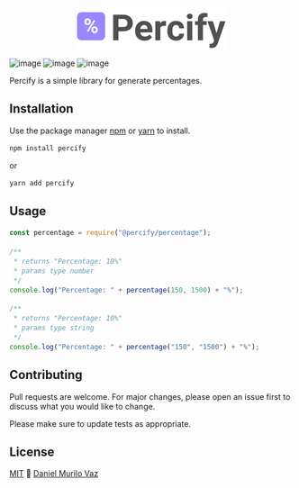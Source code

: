 <a href="https://www.daniellvaz.com/" 
style="width: 100%; height: 5rem; display: flex; align-items: center; justify-content: center">
<img src="https://github.com/daniellvaz/Percify/blob/master/logo.png" alt="Percify">
</a>

![image]({https://img.shields.io/badge/npm-CB3837?style=for-the-badge&logo=npm&logoColor=white})
![image]({https://img.shields.io/badge/Yarn-2C8EBB?style=for-the-badge&logo=yarn&logoColor=white})
![image]({https://img.shields.io/badge/Codepen-000000?style=for-the-badge&logo=codepen&logoColor=white})

Percify is a simple library for generate percentages.

## Installation

Use the package manager [npm](https://www.npmjs.com/) or [yarn](https://classic.yarnpkg.com/lang/en/docs/install/#windows-stable) to install.

```bash
npm install percify
```

or

```bash
yarn add percify
```

## Usage

```javascript
const percentage = require("@percify/percentage");

/**
 * returns "Percentage: 10%"
 * params type number
 */
console.log("Percentage: " + percentage(150, 1500) + "%");

/**
 * returns "Percentage: 10%"
 * params type string
 */
console.log("Percentage: " + percentage("150", "1500") + "%");
```

## Contributing

Pull requests are welcome. For major changes, please open an issue first to discuss what you would like to change.

Please make sure to update tests as appropriate.

## License

[MIT](https://choosealicense.com/licenses/mit/) 💙 [Daniel Murilo Vaz](https://www.daniellvaz.com.br)
